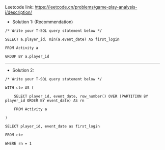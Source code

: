 Leetcode link: https://leetcode.cn/problems/game-play-analysis-i/description/ 

- Solution 1: (Recommendation)
```
/* Write your T-SQL query statement below */

SELECT a.player_id, min(a.event_date) AS first_login

FROM Activity a 

GROUP BY a.player_id
```
---

- Solution 2:
```
/* Write your T-SQL query statement below */

WITH cte AS (

    SELECT player_id, event_date, row_number() OVER (PARTITION BY player_id ORDER BY event_date) AS rn

    FROM Activity a

)

SELECT player_id, event_date as first_login 

FROM cte

WHERE rn = 1
```
